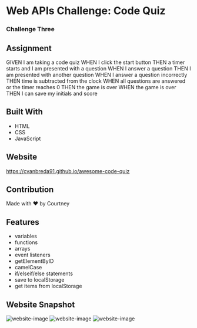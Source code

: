 # Web APIs Challenge: Code Quiz
### Challenge Three

## Assignment
GIVEN I am taking a code quiz
WHEN I click the start button
THEN a timer starts and I am presented with a question
WHEN I answer a question
THEN I am presented with another question
WHEN I answer a question incorrectly
THEN time is subtracted from the clock
WHEN all questions are answered or the timer reaches 0
THEN the game is over
WHEN the game is over
THEN I can save my initials and score

## Built With
- HTML
- CSS
- JavaScript

## Website
https://cvanbreda91.github.io/awesome-code-quiz

## Contribution
Made with ❤️ by Courtney

## Features
- variables
- functions
- arrays
- event listeners
- getElementByID
- camelCase
- if/elseif/else statements
- save to localStorage
- get items from localStorage

## Website Snapshot
![website-image](https://github.com/cvanbreda91/Password-Generator/blob/main/assets/images/website-image.jpg?raw=true)
![website-image](https://github.com/cvanbreda91/Password-Generator/blob/main/assets/images/website-image.jpg?raw=true)
![website-image](https://github.com/cvanbreda91/Password-Generator/blob/main/assets/images/website-image.jpg?raw=true)
